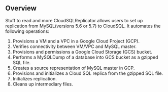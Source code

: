 ## Overview
Stuff to read and more
CloudSQLReplicator allows users to set up replication from MySQL(versions 5.6 or 5.7) to CloudSQL. 
It automates the following operations:

1. Provisions a VM and a VPC in a Google Cloud Project (GCP).
2. Verifies connectivity between VM/VPC and MySQL master.
3. Provisions and permissions a Google Cloud Storage (GCS) bucket.
4. Performs a MySQLDump of a database into GCS bucket as a gzipped SQL file.
5. Creates a source representation of MySQL master in GCP.
6. Provisions and initializes a Cloud SQL replica from the gzipped SQL file.
7. Initializes replication.
8. Cleans up intermediary files.
